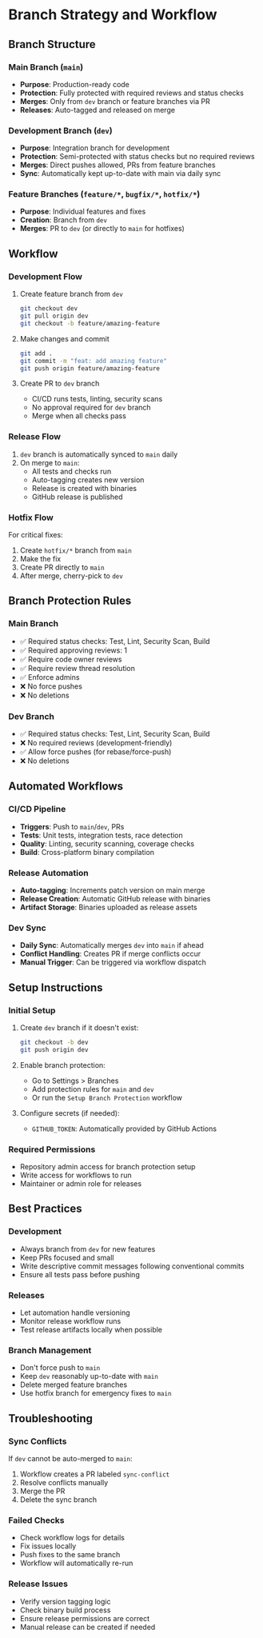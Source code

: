 # Branch Strategy and Workflow

## Branch Structure

### Main Branch (`main`)
- **Purpose**: Production-ready code
- **Protection**: Fully protected with required reviews and status checks
- **Merges**: Only from `dev` branch or feature branches via PR
- **Releases**: Auto-tagged and released on merge

### Development Branch (`dev`)
- **Purpose**: Integration branch for development
- **Protection**: Semi-protected with status checks but no required reviews
- **Merges**: Direct pushes allowed, PRs from feature branches
- **Sync**: Automatically kept up-to-date with main via daily sync

### Feature Branches (`feature/*`, `bugfix/*`, `hotfix/*`)
- **Purpose**: Individual features and fixes
- **Creation**: Branch from `dev`
- **Merges**: PR to `dev` (or directly to `main` for hotfixes)

## Workflow

### Development Flow
1. Create feature branch from `dev`
   ```bash
   git checkout dev
   git pull origin dev
   git checkout -b feature/amazing-feature
   ```

2. Make changes and commit
   ```bash
   git add .
   git commit -m "feat: add amazing feature"
   git push origin feature/amazing-feature
   ```

3. Create PR to `dev` branch
   - CI/CD runs tests, linting, security scans
   - No approval required for `dev` branch
   - Merge when all checks pass

### Release Flow
1. `dev` branch is automatically synced to `main` daily
2. On merge to `main`:
   - All tests and checks run
   - Auto-tagging creates new version
   - Release is created with binaries
   - GitHub release is published

### Hotfix Flow
For critical fixes:
1. Create `hotfix/*` branch from `main`
2. Make the fix
3. Create PR directly to `main`
4. After merge, cherry-pick to `dev`

## Branch Protection Rules

### Main Branch
- ✅ Required status checks: Test, Lint, Security Scan, Build
- ✅ Required approving reviews: 1
- ✅ Require code owner reviews
- ✅ Require review thread resolution
- ✅ Enforce admins
- ❌ No force pushes
- ❌ No deletions

### Dev Branch
- ✅ Required status checks: Test, Lint, Security Scan, Build
- ❌ No required reviews (development-friendly)
- ✅ Allow force pushes (for rebase/force-push)
- ❌ No deletions

## Automated Workflows

### CI/CD Pipeline
- **Triggers**: Push to `main`/`dev`, PRs
- **Tests**: Unit tests, integration tests, race detection
- **Quality**: Linting, security scanning, coverage checks
- **Build**: Cross-platform binary compilation

### Release Automation
- **Auto-tagging**: Increments patch version on main merge
- **Release Creation**: Automatic GitHub release with binaries
- **Artifact Storage**: Binaries uploaded as release assets

### Dev Sync
- **Daily Sync**: Automatically merges `dev` into `main` if ahead
- **Conflict Handling**: Creates PR if merge conflicts occur
- **Manual Trigger**: Can be triggered via workflow dispatch

## Setup Instructions

### Initial Setup
1. Create `dev` branch if it doesn't exist:
   ```bash
   git checkout -b dev
   git push origin dev
   ```

2. Enable branch protection:
   - Go to Settings > Branches
   - Add protection rules for `main` and `dev`
   - Or run the `Setup Branch Protection` workflow

3. Configure secrets (if needed):
   - `GITHUB_TOKEN`: Automatically provided by GitHub Actions

### Required Permissions
- Repository admin access for branch protection setup
- Write access for workflows to run
- Maintainer or admin role for releases

## Best Practices

### Development
- Always branch from `dev` for new features
- Keep PRs focused and small
- Write descriptive commit messages following conventional commits
- Ensure all tests pass before pushing

### Releases
- Let automation handle versioning
- Monitor release workflow runs
- Test release artifacts locally when possible

### Branch Management
- Don't force push to `main`
- Keep `dev` reasonably up-to-date with `main`
- Delete merged feature branches
- Use hotfix branch for emergency fixes to `main`

## Troubleshooting

### Sync Conflicts
If `dev` cannot be auto-merged to `main`:
1. Workflow creates a PR labeled `sync-conflict`
2. Resolve conflicts manually
3. Merge the PR
4. Delete the sync branch

### Failed Checks
- Check workflow logs for details
- Fix issues locally
- Push fixes to the same branch
- Workflow will automatically re-run

### Release Issues
- Verify version tagging logic
- Check binary build process
- Ensure release permissions are correct
- Manual release can be created if needed